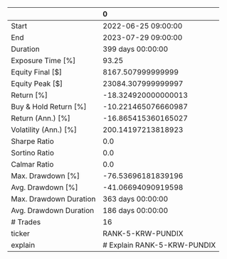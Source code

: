 |                        | 0                           |
|:-----------------------|:----------------------------|
| Start                  | 2022-06-25 09:00:00         |
| End                    | 2023-07-29 09:00:00         |
| Duration               | 399 days 00:00:00           |
| Exposure Time [%]      | 93.25                       |
| Equity Final [$]       | 8167.507999999999           |
| Equity Peak [$]        | 23084.307999999997          |
| Return [%]             | -18.324920000000013         |
| Buy & Hold Return [%]  | -10.221465076660987         |
| Return (Ann.) [%]      | -16.865415360165027         |
| Volatility (Ann.) [%]  | 200.14197213818923          |
| Sharpe Ratio           | 0.0                         |
| Sortino Ratio          | 0.0                         |
| Calmar Ratio           | 0.0                         |
| Max. Drawdown [%]      | -76.53696181839196          |
| Avg. Drawdown [%]      | -41.06694090919598          |
| Max. Drawdown Duration | 363 days 00:00:00           |
| Avg. Drawdown Duration | 186 days 00:00:00           |
| # Trades               | 16                          |
| ticker                 | RANK-5-KRW-PUNDIX           |
| explain                | # Explain RANK-5-KRW-PUNDIX |